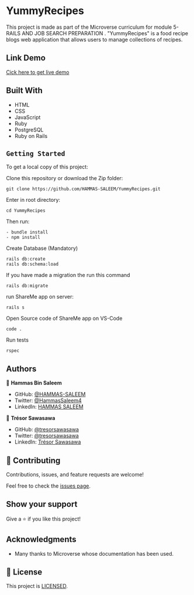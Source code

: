 # YummyRecipes


This project is made as part of the Microverse curriculum for module 5- RAILS AND JOB SEARCH PREPARATION
. "YummyRecipes" is a food recipe blogs web application that allows users to manage collections of recipes.


## Link Demo

[Cick here to get live demo](https://desolate-ravine-89163.herokuapp.com/)

## Built With

- HTML
- CSS
- JavaScript
- Ruby
- PostgreSQL
- Ruby on Rails

## `Getting Started`

To get a local copy of this project:

Clone this repository or download the Zip folder:
```
git clone https://github.com/HAMMAS-SALEEM/YummyRecipes.git
```

Enter in root directory:
```
cd YummyRecipes
```
Then run:
```
- bundle install
- npm install
```
Create Database (Mandatory)

```
rails db:create
rails db:schema:load
```

If you have made a migration the run this command

```
rails db:migrate
```

run ShareMe app on server:
```
rails s
```

Open Source code of ShareMe app on VS-Code

```
code .
```
Run tests

```
rspec
```

## Authors

👤 **Hammas Bin Saleem**

- GitHub: [@HAMMAS-SALEEM](https://github.com/HAMMAS-SALEEM)
- Twitter: [@HammasSaleem4](https://twitter.com/HammasSaleem4)
- LinkedIn: [HAMMAS SALEEM](https://www.linkedin.com/in/hammas-saleem)

👤 **Trésor Sawasawa**

- GitHub: [@tresorsawasawa](https://github.com/tresorsawasawa)
- Twitter: [@tresorsawasawa](https://twitter.com/TresorSawasawa)
- LinkedIn: [Trésor Sawasawa](https://www.linkedin.com/in/tresor-sawasawa/)

## 🤝 Contributing

Contributions, issues, and feature requests are welcome!

Feel free to check the [issues page](https://github.com/HAMMAS-SALEEM/YummyRecipes/issues/new).

## Show your support

Give a ⭐️ if you like this project!

## Acknowledgments

- Many thanks to Microverse whose documentation has been used.

## 📝 License

This project is [LICENSED](./LICENSE.md).
